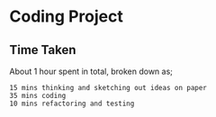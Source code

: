 # Coding Project

## Time Taken

About 1 hour spent in total, broken down as;

	15 mins thinking and sketching out ideas on paper
	35 mins coding
	10 mins refactoring and testing
